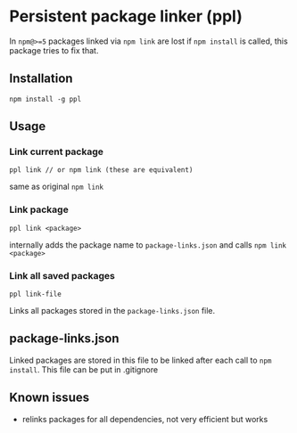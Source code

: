 # Persistent package linker (ppl)

In `npm@>=5` packages linked via `npm link` are lost if `npm install` is called, this package tries to fix that. 

## Installation
`npm install -g ppl`

## Usage
### Link current package
```
ppl link // or npm link (these are equivalent)
```
same as original `npm link`


### Link package
```
ppl link <package>
```
internally adds the package name to `package-links.json` and calls `npm link <package>`


### Link all saved packages
```
ppl link-file
```
Links all packages stored in the `package-links.json` file.

## package-links.json
Linked packages are stored in this file to be linked after each call to `npm install`. This file can be put in .gitignore

## Known issues
- relinks packages for all dependencies, not very efficient but works
